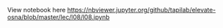 View notebook here <https://nbviewer.jupyter.org/github/tapilab/elevate-osna/blob/master/lec/l08/l08.ipynb>
